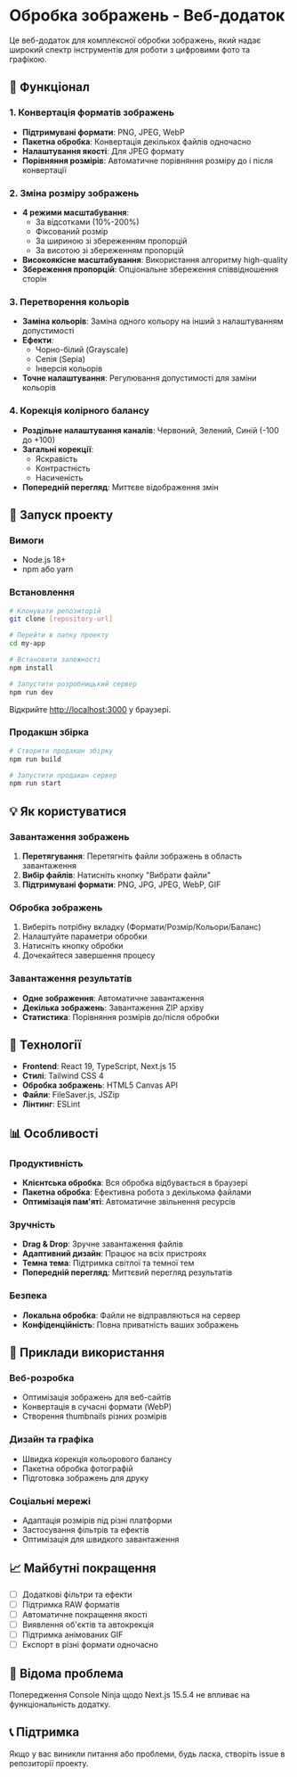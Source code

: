 # Обробка зображень - Веб-додаток

Це веб-додаток для комплексної обробки зображень, який надає широкий спектр інструментів для роботи з цифровими фото та графікою.

## 🌟 Функціонал

### 1. Конвертація форматів зображень

- **Підтримувані формати**: PNG, JPEG, WebP
- **Пакетна обробка**: Конвертація декількох файлів одночасно
- **Налаштування якості**: Для JPEG формату
- **Порівняння розмірів**: Автоматичне порівняння розміру до і після конвертації

### 2. Зміна розміру зображень

- **4 режими масштабування**:
  - За відсотками (10%-200%)
  - Фіксований розмір
  - За шириною зі збереженням пропорцій
  - За висотою зі збереженням пропорцій
- **Високоякісне масштабування**: Використання алгоритму high-quality
- **Збереження пропорцій**: Опціональне збереження співвідношення сторін

### 3. Перетворення кольорів

- **Заміна кольорів**: Заміна одного кольору на інший з налаштуванням допустимості
- **Ефекти**:
  - Чорно-білий (Grayscale)
  - Сепія (Sepia)
  - Інверсія кольорів
- **Точне налаштування**: Регулювання допустимості для заміни кольорів

### 4. Корекція колірного балансу

- **Роздільне налаштування каналів**: Червоний, Зелений, Синій (-100 до +100)
- **Загальні корекції**:
  - Яскравість
  - Контрастність
  - Насиченість
- **Попередній перегляд**: Миттєве відображення змін

## 🚀 Запуск проекту

### Вимоги

- Node.js 18+
- npm або yarn

### Встановлення

```bash
# Клонувати репозиторій
git clone [repository-url]

# Перейти в папку проекту
cd my-app

# Встановити залежності
npm install

# Запустити розробницький сервер
npm run dev
```

Відкрийте [http://localhost:3000](http://localhost:3000) у браузері.

### Продакшн збірка

```bash
# Створити продакшн збірку
npm run build

# Запустити продакшн сервер
npm run start
```

## 💡 Як користуватися

### Завантаження зображень

1. **Перетягування**: Перетягніть файли зображень в область завантаження
2. **Вибір файлів**: Натисніть кнопку "Вибрати файли"
3. **Підтримувані формати**: PNG, JPG, JPEG, WebP, GIF

### Обробка зображень

1. Виберіть потрібну вкладку (Формати/Розмір/Кольори/Баланс)
2. Налаштуйте параметри обробки
3. Натисніть кнопку обробки
4. Дочекайтеся завершення процесу

### Завантаження результатів

- **Одне зображення**: Автоматичне завантаження
- **Декілька зображень**: Завантаження ZIP архіву
- **Статистика**: Порівняння розмірів до/після обробки

## 🔧 Технології

- **Frontend**: React 19, TypeScript, Next.js 15
- **Стилі**: Tailwind CSS 4
- **Обробка зображень**: HTML5 Canvas API
- **Файли**: FileSaver.js, JSZip
- **Лінтинг**: ESLint

## 📊 Особливості

### Продуктивність

- **Клієнтська обробка**: Вся обробка відбувається в браузері
- **Пакетна обробка**: Ефективна робота з декількома файлами
- **Оптимізація пам'яті**: Автоматичне звільнення ресурсів

### Зручність

- **Drag & Drop**: Зручне завантаження файлів
- **Адаптивний дизайн**: Працює на всіх пристроях
- **Темна тема**: Підтримка світлої та темної тем
- **Попередній перегляд**: Миттєвий перегляд результатів

### Безпека

- **Локальна обробка**: Файли не відправляються на сервер
- **Конфіденційність**: Повна приватність ваших зображень

## 🎯 Приклади використання

### Веб-розробка

- Оптимізація зображень для веб-сайтів
- Конвертація в сучасні формати (WebP)
- Створення thumbnails різних розмірів

### Дизайн та графіка

- Швидка корекція кольорового балансу
- Пакетна обробка фотографій
- Підготовка зображень для друку

### Соціальні мережі

- Адаптація розмірів під різні платформи
- Застосування фільтрів та ефектів
- Оптимізація для швидкого завантаження

## 📈 Майбутні покращення

- [ ] Додаткові фільтри та ефекти
- [ ] Підтримка RAW форматів
- [ ] Автоматичне покращення якості
- [ ] Виявлення об'єктів та автокрекція
- [ ] Підтримка анімованих GIF
- [ ] Експорт в різні формати одночасно

## 🐛 Відома проблема

Попередження Console Ninja щодо Next.js 15.5.4 не впливає на функціональність додатку.

## 📞 Підтримка

Якщо у вас виникли питання або проблеми, будь ласка, створіть issue в репозиторії проекту.
